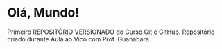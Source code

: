 # Olá, Mundo!
 Primeiro REPOSITÓRIO VERSIONADO do Curso Git e GitHub.
 Repositório criado durante Aula ao Vico com Prof. Guanabara.

